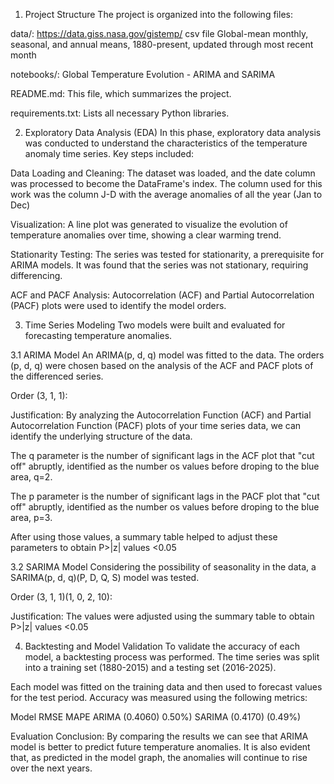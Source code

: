 1. Project Structure
The project is organized into the following files:

data/: https://data.giss.nasa.gov/gistemp/
       csv file Global-mean monthly, seasonal, and annual means, 1880-present, updated through most recent month

notebooks/: Global Temperature Evolution - ARIMA and SARIMA

README.md: This file, which summarizes the project.

requirements.txt: Lists all necessary Python libraries.

2. Exploratory Data Analysis (EDA)
In this phase, exploratory data analysis was conducted to understand the characteristics of the temperature anomaly time series. Key steps included:

Data Loading and Cleaning: The dataset was loaded, and the date column was processed to become the DataFrame's index. The column used for this work was the column J-D with the average anomalies of all the year (Jan to Dec)

Visualization: A line plot was generated to visualize the evolution of temperature anomalies over time, showing a clear warming trend.

Stationarity Testing: The series was tested for stationarity, a prerequisite for ARIMA models. It was found that the series was not stationary, requiring differencing.

ACF and PACF Analysis: Autocorrelation (ACF) and Partial Autocorrelation (PACF) plots were used to identify the model orders.

3. Time Series Modeling
Two models were built and evaluated for forecasting temperature anomalies.

3.1 ARIMA Model
An ARIMA(p, d, q) model was fitted to the data. The orders (p, d, q) were chosen based on the analysis of the ACF and PACF plots of the differenced series.

Order (3, 1, 1):

Justification: By analyzing the Autocorrelation Function (ACF) and Partial Autocorrelation Function (PACF) plots of your time series data, we can identify the underlying structure of the data.

The q parameter is the number of significant lags in the ACF plot that "cut off" abruptly, identified as the number os values before droping to the blue area, q=2.

The p parameter is the number of significant lags in the PACF plot that "cut off" abruptly, identified as the number os values before droping to the blue area, p=3.

After using those values, a summary table helped to adjust these parameters to obtain P>|z| values <0.05

3.2 SARIMA Model
Considering the possibility of seasonality in the data, a SARIMA(p, d, q)(P, D, Q, S) model was tested.

Order (3, 1, 1)(1, 0, 2, 10):

Justification: The values were adjusted using the summary table to obtain P>|z| values <0.05

4. Backtesting and Model Validation
To validate the accuracy of each model, a backtesting process was performed. The time series was split into a training set (1880-2015) and a testing set (2016-2025).

Each model was fitted on the training data and then used to forecast values for the test period. Accuracy was measured using the following metrics:

Model	RMSE	MAPE
ARIMA	(0.4060)	0.50%)
SARIMA	(0.4170)	(0.49%)

Evaluation Conclusion: By comparing the results we can see that ARIMA model is better to predict future temperature anomalies.
It is also evident that, as predicted in the model graph, the anomalies will continue to rise over the next years.
